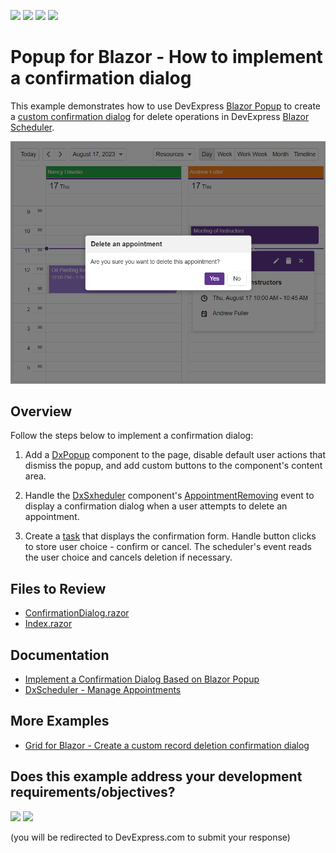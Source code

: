 <!-- default badges list -->
![](https://img.shields.io/endpoint?url=https://codecentral.devexpress.com/api/v1/VersionRange/676986933/24.2.1%2B)
[![](https://img.shields.io/badge/Open_in_DevExpress_Support_Center-FF7200?style=flat-square&logo=DevExpress&logoColor=white)](https://supportcenter.devexpress.com/ticket/details/T1183417)
[![](https://img.shields.io/badge/📖_How_to_use_DevExpress_Examples-e9f6fc?style=flat-square)](https://docs.devexpress.com/GeneralInformation/403183)
[![](https://img.shields.io/badge/💬_Leave_Feedback-feecdd?style=flat-square)](#does-this-example-address-your-development-requirementsobjectives)
<!-- default badges end -->
# Popup for Blazor - How to implement a confirmation dialog

This example demonstrates how to use DevExpress [Blazor Popup](https://docs.devexpress.com/Blazor/404363/components/dialogs-and-windows#popup) to create a [custom confirmation dialog](https://docs.devexpress.com/Blazor/404497/components/dialogs-and-windows/popup-based-confirmation-dialog) for delete operations in DevExpress [Blazor Scheduler](https://docs.devexpress.com/Blazor/401179/components/scheduler).

![DxPopup - Confirmation dialog](ConfirmationDialog.png)

## Overview

Follow the steps below to implement a confirmation dialog:

1. Add a [DxPopup](https://docs.devexpress.com/Blazor/DevExpress.Blazor.DxPopup) component to the page, disable default user actions that dismiss the popup, and add custom buttons to the component's content area.

2. Handle the [DxSxheduler](https://docs.devexpress.com/Blazor/DevExpress.Blazor.DxScheduler) component's [AppointmentRemoving](https://docs.devexpress.com/Blazor/DevExpress.Blazor.DxScheduler.AppointmentRemoving) event to display a confirmation dialog when a user attempts to delete an appointment.

3. Create a [task](https://learn.microsoft.com/en-us/dotnet/api/system.threading.tasks.taskcompletionsource-1?view=net-7.0) that displays the confirmation form. Handle button clicks to store user choice - confirm or cancel. The scheduler's event reads the user choice and cancels deletion if necessary. 

## Files to Review

- [ConfirmationDialog.razor](CS/Pages/ConfirmationDialog.razor)
- [Index.razor](CS/Pages/Index.razor)

## Documentation

- [Implement a Confirmation Dialog Based on Blazor Popup](https://docs.devexpress.com/Blazor/404363/components/dialogs-and-windows/popup-based-confirmation-dialog)
- [DxScheduler - Manage Appointments](https://docs.devexpress.com/Blazor/404770/components/scheduler/appointments#manage-appointments)

## More Examples

- [Grid for Blazor - Create a custom record deletion confirmation dialog](https://github.com/DevExpress-Examples/blazor-dxgrid-show-custom-confirmation-dialog)
<!-- feedback -->
## Does this example address your development requirements/objectives?

[<img src="https://www.devexpress.com/support/examples/i/yes-button.svg"/>](https://www.devexpress.com/support/examples/survey.xml?utm_source=github&utm_campaign=blazor-popup-confirmation-dialog&~~~was_helpful=yes) [<img src="https://www.devexpress.com/support/examples/i/no-button.svg"/>](https://www.devexpress.com/support/examples/survey.xml?utm_source=github&utm_campaign=blazor-popup-confirmation-dialog&~~~was_helpful=no)

(you will be redirected to DevExpress.com to submit your response)
<!-- feedback end -->
